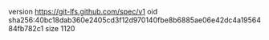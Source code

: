 version https://git-lfs.github.com/spec/v1
oid sha256:40bc18dab360e2405cd3f12d970140fbe8b6885ae06e42dc4a1956484fb782c1
size 1120
